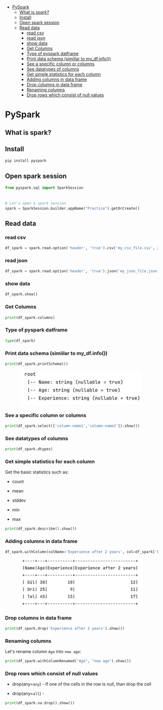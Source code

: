 <!--ts-->
   * [PySpark](#pyspark)
      * [What is spark?](#what-is-spark)
      * [Install](#install)
      * [Open spark session](#open-spark-session)
      * [Read data](#read-data)
         * [read csv](#read-csv)
         * [read json](#read-json)
         * [show data](#show-data)
         * [Get Columns](#get-columns)
         * [Type of pyspark datframe](#type-of-pyspark-datframe)
         * [Print data schema (simiilar to my_df.info())](#print-data-schema-simiilar-to-my_dfinfo)
         * [See a specific column or columns](#see-a-specific-column-or-columns)
         * [See datatypes of columns](#see-datatypes-of-columns)
         * [Get simple statistics for each column](#get-simple-statistics-for-each-column)
         * [Adding columns in data frame](#adding-columns-in-data-frame)
         * [Drop columns in data frame](#drop-columns-in-data-frame)
         * [Renaming columns](#renaming-columns)
         * [Drop rows which consist of null values](#drop-rows-which-consist-of-null-values)

<!-- Added by: gil_diy, at: Sun 06 Mar 2022 12:18:01 IST -->

<!--te-->

# PySpark

## What is spark?

## Install 

```bash
pip install pyspark
```

## Open spark session

```python
from pyspark.sql import SparkSession


# Let's open a spark session
spark = SparkSession.builder.appName("Practice").getOrCreate()
```

## Read data
### read csv

```python
df_spark = spark.read.option('header', 'true').csv('my_csv_file.csv', infer)
```

### read json

```python
df_spark = spark.read.option('header', 'true').json('my_json_file.json')
```

### show data

```python
df_spark.show()
```


### Get Columns

```python
print(df_spark.columns)
```

### Type of pyspark datframe

```python
type(df_spark)
```
### Print data schema (simiilar to my_df.info())

```python
print(df_spark.printSchema())
```

<p align="center">
  <img width="400" src="images/spark/schema.jpg" title="Look into the image">
</p>

### See a specific column or columns

```python
print(df_spark.select(['column-name1','column-name2']).show())
``` 

### See datatypes of columns

```python
print(df_spark.dtypes)
```

### Get simple statistics for each column

Get the basic statistics such as:

* count

* mean

* stddev

* min

* max


```python
print(df_spark.describe().show())
```

### Adding columns in data frame

```python
df_spark.withColumn(colName='Experience after 2 years', col=df_spark['Experience'] + 2).show()
```


<p align="center">
  <img width="400" src="images/spark/add_column.jpg" title="Look into the image">
</p>

### Drop columns in data frame


```python
print(df_spark.drop('Experience after 2 years').show())
```

### Renaming columns

Let's rename column `Age` into `new age`:

```python
print(df_spark.withColumnRenamed("Age", "new age").show())
```

### Drop rows which consist of null values

* drop(any=`any`) - If one of the cells in the row is null, than drop the cell

* drop(any=`all`) - 

```python
print(df_spark.na.drop().show())
```